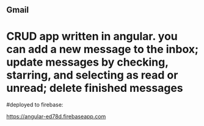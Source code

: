 ## Gmail

# CRUD app written in angular. you can add a new message to the inbox; update messages by checking, starring, and selecting as read or unread; delete finished messages

#deployed to firebase:

https://angular-ed78d.firebaseapp.com
